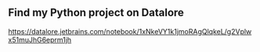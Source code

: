 ## Find my Python project on Datalore

https://datalore.jetbrains.com/notebook/1xNkeVY1k1jmoRAgQlqkeL/g2Vplwx51muJhG6eprm1jh
